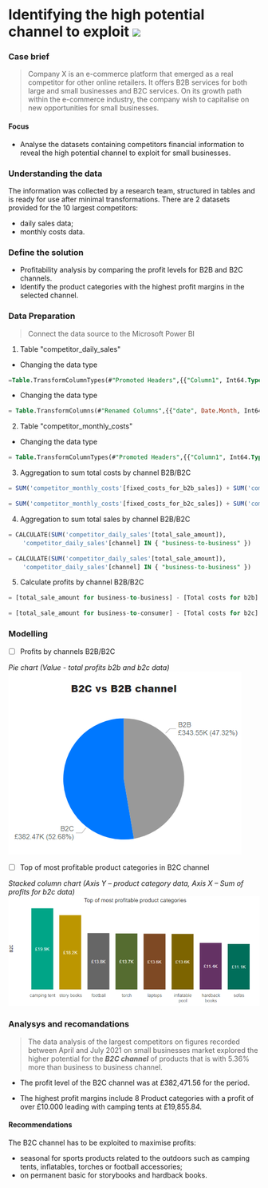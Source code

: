 # Identifying the high potential channel to exploit <a href="https://powerbi.microsoft.com/en-us/"><img src="https://img.shields.io/badge/PowerBI-F2C811?style=plastic&logo=Power%20BI&logoColor=white" /></a>

### Case brief
>Company X is an e-commerce platform that emerged as a real competitor for other online retailers. It offers B2B services for both large and small businesses and B2C services. On its growth path within the e-commerce industry, the company wish to capitalise on new opportunities for small businesses.

#### Focus
- Analyse the datasets containing competitors financial information to reveal the high potential channel to exploit for small businesses.

### Understanding the data

The information was collected by a research team, structured in tables and is ready for use after minimal transformations.
There are 2 datasets provided for the 10 largest competitors:
- daily sales data;
- monthly costs data.

### Define the solution 
- Profitability analysis by comparing the profit levels for B2B and B2C channels.
- Identify the product categories with the highest profit margins in the selected channel.

### Data Preparation
>Connect the data source to the Microsoft Power BI

1. Table "competitor_daily_sales"

- Changing the data type
```SQL
=Table.TransformColumnTypes(#"Promoted Headers",{{"Column1", Int64.Type}, {"company", type text}, {"date", type date}, {"location", type text}, {"market", type text}, {"channel", type text}, {"product_category", type text}, {"total_sale_amount", type number}})
```
- Changing the data type
```SQL
= Table.TransformColumns(#"Renamed Columns",{{"date", Date.Month, Int64.Type}})
```

2. Table "competitor_monthly_costs"

- Changing the data type
```SQL
= Table.TransformColumnTypes(#"Promoted Headers",{{"Column1", Int64.Type}, {"company", type text}, {"year", Int64.Type}, {"month", Int64.Type}, {"fixed_costs_for_b2b_sales", type number}, {"fixed_costs_for_b2c_sales", type number}, {"variable_costs_for_b2b_sales", type number}, {"variable_costs_for_b2c_sales", type number}})
```

3. Aggregation to sum total costs by channel B2B/B2C
```SQL
= SUM('competitor_monthly_costs'[fixed_costs_for_b2b_sales]) + SUM('competitor_monthly_costs'[variable_costs_for_b2b_sales])
```
```SQL
= SUM('competitor_monthly_costs'[fixed_costs_for_b2c_sales]) + SUM('competitor_monthly_costs [variable_costs_for_b2c_sales])
```

4. Aggregation to sum total sales by channel B2B/B2C
```SQL
= CALCULATE(SUM('competitor_daily_sales'[total_sale_amount]),
	'competitor_daily_sales'[channel] IN { "business-to-business" })
```
```SQL
= CALCULATE(SUM('competitor_daily_sales'[total_sale_amount]),
	'competitor_daily_sales'[channel] IN { "business-to-business" })
```

5. Calculate profits by channel B2B/B2C
```SQL
= [total_sale_amount for business-to-business] - [Total costs for b2b]
```
```SQL
= [total_sale_amount for business-to-consumer] - [Total costs for b2c]
```

### Modelling

- [ ] Profits by channels B2B/B2C
  
_Pie chart (Value - total profits b2b and b2c data)_
![Profits by channels](pie_chart.png)

- [ ] Top of most profitable product categories in B2C channel
  
_Stacked column chart (Axis Y – product category data, Axis X – Sum of profits for b2c data)_
![Product categories](st_c_chart.png)

### Analysys and recomandations

>The data analysis of the largest competitors on figures recorded between April and July 2021 on small businesses market explored the higher potential for the ***B2C channel*** of products that is with 5.36% more than business to business channel. 

- The profit level of the B2C channel was at £382,471.56 for the period.

- The highest profit margins include 8 Product categories with a profit of over £10.000 leading with camping tents at £19,855.84.

#### Recommendations

The B2C channel has to be exploited to maximise profits:
- seasonal for sports products related to the outdoors such as camping tents, inflatables, torches or football accessories;
- on permanent basic for storybooks and hardback books.